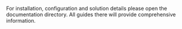 For installation, configuration and solution details please open the documentation directory. 
All guides there will provide comprehensive information.
